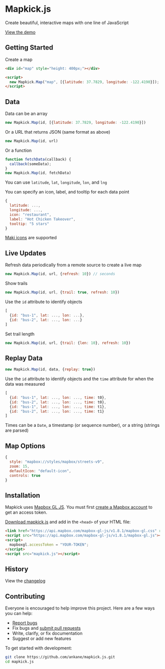 # Mapkick.js

Create beautiful, interactive maps with one line of JavaScript

[View the demo](https://www.chartkick.com/mapkick)

## Getting Started

Create a map

```html
<div id="map" style="height: 400px;"></div>

<script>
  new Mapkick.Map("map", [{latitude: 37.7829, longitude: -122.4190}]);
</script>
```

## Data

Data can be an array

```javascript
new Mapkick.Map(id, [{latitude: 37.7829, longitude: -122.4190}])
```

Or a URL that returns JSON (same format as above)

```javascript
new Mapkick.Map(id, url)
```

Or a function

```javascript
function fetchData(callback) {
  callback(someData);
}
new Mapkick.Map(id, fetchData)
```

You can use `latitude`, `lat`, `longitude`, `lon`, and `lng`

You can specify an icon, label, and tooltip for each data point

```javascript
{
  latitude: ...,
  longitude: ...,
  icon: "restaurant",
  label: "Hot Chicken Takeover",
  tooltip: "5 stars"
}
```

[Maki icons](https://www.mapbox.com/maki-icons/) are supported

## Live Updates

Refresh data periodically from a remote source to create a live map

```javascript
new Mapkick.Map(id, url, {refresh: 10}) // seconds
```

Show trails

```javascript
new Mapkick.Map(id, url, {trail: true, refresh: 10})
```

Use the `id` attribute to identify objects

```javascript
[
  {id: "bus-1", lat: ..., lon: ...},
  {id: "bus-2", lat: ..., lon: ...}
]
```

Set trail length

```javascript
new Mapkick.Map(id, url, {trail: {len: 10}, refresh: 10})
```

## Replay Data

```javascript
new Mapkick.Map(id, data, {replay: true})
```

Use the `id` attribute to identify objects and the `time` attribute for when the data was measured

```javascript
[
  {id: "bus-1", lat: ..., lon: ..., time: t0},
  {id: "bus-2", lat: ..., lon: ..., time: t0},
  {id: "bus-1", lat: ..., lon: ..., time: t1},
  {id: "bus-2", lat: ..., lon: ..., time: t1}
]
```

Times can be a `Date`, a timestamp (or sequence number), or a string (strings are parsed)

## Map Options

```javascript
{
  style: "mapbox://styles/mapbox/streets-v9",
  zoom: 15,
  defaultIcon: "default-icon",
  controls: true
}
```

## Installation

Mapkick uses [Mapbox GL JS](https://www.mapbox.com/mapbox-gl-js/api/). You must first [create a Mapbox account](https://www.mapbox.com/signup/) to get an access token.

[Download mapkick.js](https://raw.githubusercontent.com/ankane/mapkick.js/master/mapkick.js) and add in the `<head>` of your HTML file:

```html
<link href="https://api.mapbox.com/mapbox-gl-js/v1.8.1/mapbox-gl.css" rel="stylesheet" />
<script src="https://api.mapbox.com/mapbox-gl-js/v1.8.1/mapbox-gl.js"></script>
<script>
  mapboxgl.accessToken = "YOUR-TOKEN";
</script>
<script src="mapkick.js"></script>
```

## History

View the [changelog](https://github.com/ankane/mapkick.js/blob/master/CHANGELOG.md)

## Contributing

Everyone is encouraged to help improve this project. Here are a few ways you can help:

- [Report bugs](https://github.com/ankane/mapkick.js/issues)
- Fix bugs and [submit pull requests](https://github.com/ankane/mapkick.js/pulls)
- Write, clarify, or fix documentation
- Suggest or add new features

To get started with development:

```sh
git clone https://github.com/ankane/mapkick.js.git
cd mapkick.js
```
